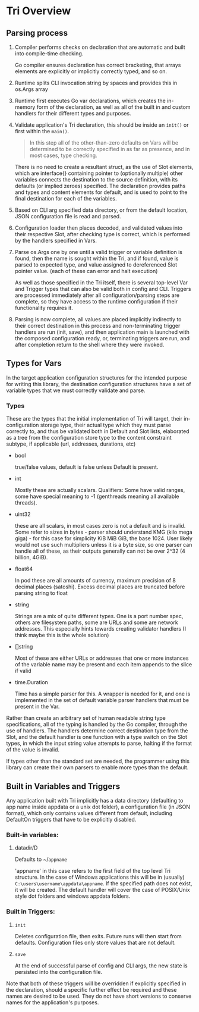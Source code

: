 # Tri Overview

## Parsing process

1. Compiler performs checks on declaration that are automatic and built into compile-time checking.
   
   Go compiler ensures declaration has correct bracketing, that arrays elements are explicitly or implicitly correctly typed, and so on.

3. Runtime splits CLI invocation string by spaces and provides this in os.Args array

4. Runtime first executes Go var declarations, which creates the in-memory form of the declaration, as well as all of the built in and custom handlers for their different types and purposes.

5. Validate application's Tri declaration, this should be inside an `init()` or first within the `main()`.
   
   > In this step all of the other-than-zero defaults on Vars will be determined to be correctly specified in as far as presence, and in most cases, type checking. 
   
   There is no need to create a resultant struct, as the use of Slot elements, which are interface{} containing pointer to (optionally multiple) other variables connects the destination to the source definition, with its defaults (or implied zeroes) specified. The declaration provides paths and types and content elements for default, and is used to point to the final destination for each of the variables.

6. Based on CLI arg specified data directory, or from the default location, JSON configuration file is read and parsed.

7. Configuration loader then places decoded, and validated values into their respective Slot, after checking type is correct, which is performed by the handlers specified in Vars.

8. Parse os.Args one by one until a valid trigger or variable definition is found, then the name is sought within the Tri, and if found, value is parsed to expected type, and value assigned to dereferenced Slot pointer value. (each of these can error and halt execution)
   
   As well as those specified in the Tri itself, there is several top-level Var and Trigger types that can also be valid both in config and CLI. Triggers are processed immediately after all configuration/parsing steps are complete, so they have access to the runtime configuration if their functionality requires it.

9. Parsing is now complete, all values are placed implicitly indirectly to their correct destination in this process and non-terminating trigger handlers are run (init, save), and then application main is launched with the composed configuration ready, or, terminating triggers are run, and after completion return to the shell where they were invoked.

## Types for Vars

In the target application configuration structures for the intended purpose for writing this library, the destination configuration structures have a set of variable types that we must correctly validate and parse.

### Types

These are the types that the initial implementation of Tri will target, their in-configuration storage type, their actual type which they must parse correctly to, and thus be validated both in Default and Slot lists, elaborated as a tree from the configuration store type to the content constraint subtype, if applicable (url, addresses, durations, etc)

- bool

   true/false values, default is false unless Default is present.

- int

   Mostly these are actually scalars. Qualifiers: Some have valid ranges, some have special meaning to -1 (genthreads meaning all available threads).

- uint32

   these are all scalars, in most cases zero is not a default and is invalid. Some refer to sizes in bytes - parser should understand KMG (kilo mega giga) - for this case for simplicity KiB MiB GiB, the base 1024. User likely would not use such multipliers unless it is a byte size, so one parser can handle all of these, as their outputs generally can not be over 2^32 (4 billion, 4GiB).

- float64

   In pod these are all amounts of currency, maximum precision of 8 decimal places (satoshi). Excess decimal places are truncated before parsing string to float

- string

   Strings are a mix of quite different types. One is a port number spec, others are filesystem paths, some are URLs and some are network addresses. This especially hints towards creating validator handlers (I think maybe this is the whole solution)

- []string

   Most of these are either URLs or addresses that one or more instances of the variable name may be present and each item appends to the slice if valid

- time.Duration

   Time has a simple parser for this. A wrapper is needed for it, and one is implemented in the set of default variable parser handlers that must be present in the Var.

Rather than create an arbitrary set of human readable string type specifications, all of the typing is handled by the Go compiler, through the use of handlers. The handlers determine correct destination type from the Slot, and the default handler is one function with a type switch on the Slot types, in which the input string value attempts to parse, halting if the format of the value is invalid.

If types other than the standard set are needed, the programmer using this library can create their own parsers to enable more types than the default.

## Built in Variables and Triggers

Any application built with Tri implicitly has a data directory (defaulting to app name inside appdata or a unix dot folder), a configuration file (in JSON format), which only contains values different from default, including DefaultOn triggers that have to be explicitly disabled.

### Built-in variables:

1. datadir/D

   Defaults to ~/`appname`

   'appname' in this case refers to the first field of the top level Tri structure. In the case of Windows applications this will be in (usually) `C:\users\username\appdata\appname`. If the specified path does not exist, it will be created. The default handler will cover the case of POSIX/Unix style dot folders and windows appdata folders.

### Built in Triggers:

1. `init`

   Deletes configuration file, then exits. Future runs will then start from defaults. Configuration files only store values that are not default.

3. `save`
   
   At the end of successful parse of config and CLI args, the new state is persisted into the configuration file.

Note that both of these triggers will be overridden if explicitly specified in the declaration, should a specific further effect be required and  these names are desired to be used. They do not have short versions to conserve names for the application's purposes.
